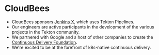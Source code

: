 # CloudBees

- CloudBees sponsors [Jenkins X](https://github.com/jenkins-x/jx), which uses Tekton Pipelines.
- Our engineers are active participants in the development of the various projects in the Tekton community.
- We partnered with Google and a host of other companies to create the [Continuous Delivery Foundation](https://cd.foundation/).
- We're excited to be at the forefront of k8s-native continuous delivery.